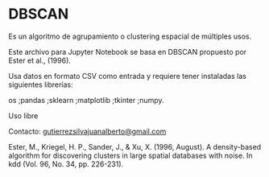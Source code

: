 # DBSCAN

Es un algoritmo de agrupamiento o clustering espacial de múltiples usos.

Este archivo para Jupyter Notebook se basa en DBSCAN propuesto por Ester et al., (1996).

Usa datos en formato CSV como entrada y requiere tener instaladas las siguientes librerías:

os 
;pandas
;sklearn
;matplotlib
;tkinter
;numpy.

Uso libre

Contacto: gutierrezsilvajuanalberto@gmail.com

Ester, M., Kriegel, H. P., Sander, J., & Xu, X. (1996, August). A density-based algorithm for discovering clusters in large spatial databases with noise. In kdd (Vol. 96, No. 34, pp. 226-231).
